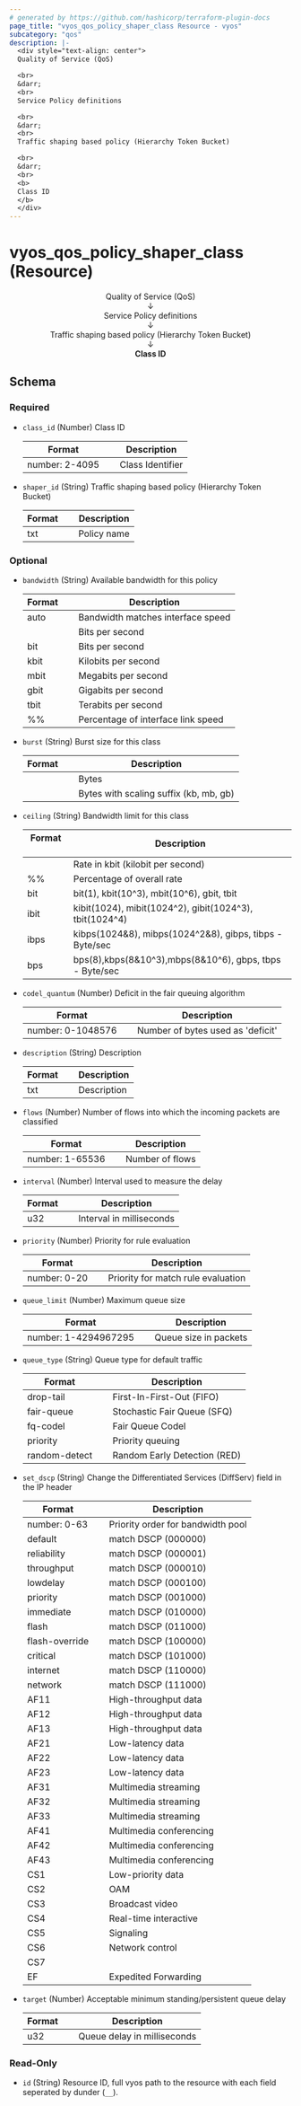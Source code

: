```yaml
---
# generated by https://github.com/hashicorp/terraform-plugin-docs
page_title: "vyos_qos_policy_shaper_class Resource - vyos"
subcategory: "qos"
description: |-
  <div style="text-align: center">
  Quality of Service (QoS)

  <br>
  &darr;
  <br>
  Service Policy definitions

  <br>
  &darr;
  <br>
  Traffic shaping based policy (Hierarchy Token Bucket)

  <br>
  &darr;
  <br>
  <b>
  Class ID
  </b>
  </div>
---
```


# vyos_qos_policy_shaper_class (Resource)

<div style="text-align: center">
Quality of Service (QoS)

<br>
&darr;
<br>
Service Policy definitions

<br>
&darr;
<br>
Traffic shaping based policy (Hierarchy Token Bucket)

<br>
&darr;
<br>
<b>
Class ID
</b>
</div>



<!-- schema generated by tfplugindocs -->
## Schema

### Required

- `class_id` (Number) Class ID

    |  Format &emsp; | Description  |
    |----------|---------------|
    |  number: 2-4095  &emsp; |  Class Identifier  |
- `shaper_id` (String) Traffic shaping based policy (Hierarchy Token Bucket)

    |  Format &emsp; | Description  |
    |----------|---------------|
    |  txt  &emsp; |  Policy name  |

### Optional

- `bandwidth` (String) Available bandwidth for this policy

    |  Format &emsp; | Description  |
    |----------|---------------|
    |  auto  &emsp; |  Bandwidth matches interface speed  |
    |  <number>  &emsp; |  Bits per second  |
    |  <number>bit  &emsp; |  Bits per second  |
    |  <number>kbit  &emsp; |  Kilobits per second  |
    |  <number>mbit  &emsp; |  Megabits per second  |
    |  <number>gbit  &emsp; |  Gigabits per second  |
    |  <number>tbit  &emsp; |  Terabits per second  |
    |  <number>%%  &emsp; |  Percentage of interface link speed  |
- `burst` (String) Burst size for this class

    |  Format &emsp; | Description  |
    |----------|---------------|
    |  <number>  &emsp; |  Bytes  |
    |  <number><suffix>  &emsp; |  Bytes with scaling suffix (kb, mb, gb)  |
- `ceiling` (String) Bandwidth limit for this class

    |  Format &emsp; | Description  |
    |----------|---------------|
    |  <number>  &emsp; |  Rate in kbit (kilobit per second)  |
    |  <number>%%  &emsp; |  Percentage of overall rate  |
    |  <number>bit  &emsp; |  bit(1), kbit(10^3), mbit(10^6), gbit, tbit  |
    |  <number>ibit  &emsp; |  kibit(1024), mibit(1024^2), gibit(1024^3), tbit(1024^4)  |
    |  <number>ibps  &emsp; |  kibps(1024&8), mibps(1024^2&8), gibps, tibps - Byte/sec  |
    |  <number>bps  &emsp; |  bps(8),kbps(8&10^3),mbps(8&10^6), gbps, tbps - Byte/sec  |
- `codel_quantum` (Number) Deficit in the fair queuing algorithm

    |  Format &emsp; | Description  |
    |----------|---------------|
    |  number: 0-1048576  &emsp; |  Number of bytes used as 'deficit'  |
- `description` (String) Description

    |  Format &emsp; | Description  |
    |----------|---------------|
    |  txt  &emsp; |  Description  |
- `flows` (Number) Number of flows into which the incoming packets are classified

    |  Format &emsp; | Description  |
    |----------|---------------|
    |  number: 1-65536  &emsp; |  Number of flows  |
- `interval` (Number) Interval used to measure the delay

    |  Format &emsp; | Description  |
    |----------|---------------|
    |  u32  &emsp; |  Interval in milliseconds  |
- `priority` (Number) Priority for rule evaluation

    |  Format &emsp; | Description  |
    |----------|---------------|
    |  number: 0-20  &emsp; |  Priority for match rule evaluation  |
- `queue_limit` (Number) Maximum queue size

    |  Format &emsp; | Description  |
    |----------|---------------|
    |  number: 1-4294967295  &emsp; |  Queue size in packets  |
- `queue_type` (String) Queue type for default traffic

    |  Format &emsp; | Description  |
    |----------|---------------|
    |  drop-tail  &emsp; |  First-In-First-Out (FIFO)  |
    |  fair-queue  &emsp; |  Stochastic Fair Queue (SFQ)  |
    |  fq-codel  &emsp; |  Fair Queue Codel  |
    |  priority  &emsp; |  Priority queuing  |
    |  random-detect  &emsp; |  Random Early Detection (RED)  |
- `set_dscp` (String) Change the Differentiated Services (DiffServ) field in the IP header

    |  Format &emsp; | Description  |
    |----------|---------------|
    |  number: 0-63  &emsp; |  Priority order for bandwidth pool  |
    |  default  &emsp; |  match DSCP (000000)  |
    |  reliability  &emsp; |  match DSCP (000001)  |
    |  throughput  &emsp; |  match DSCP (000010)  |
    |  lowdelay  &emsp; |  match DSCP (000100)  |
    |  priority  &emsp; |  match DSCP (001000)  |
    |  immediate  &emsp; |  match DSCP (010000)  |
    |  flash  &emsp; |  match DSCP (011000)  |
    |  flash-override  &emsp; |  match DSCP (100000)  |
    |  critical  &emsp; |  match DSCP (101000)  |
    |  internet  &emsp; |  match DSCP (110000)  |
    |  network  &emsp; |  match DSCP (111000)  |
    |  AF11  &emsp; |  High-throughput data  |
    |  AF12  &emsp; |  High-throughput data  |
    |  AF13  &emsp; |  High-throughput data  |
    |  AF21  &emsp; |  Low-latency data  |
    |  AF22  &emsp; |  Low-latency data  |
    |  AF23  &emsp; |  Low-latency data  |
    |  AF31  &emsp; |  Multimedia streaming  |
    |  AF32  &emsp; |  Multimedia streaming  |
    |  AF33  &emsp; |  Multimedia streaming  |
    |  AF41  &emsp; |  Multimedia conferencing  |
    |  AF42  &emsp; |  Multimedia conferencing  |
    |  AF43  &emsp; |  Multimedia conferencing  |
    |  CS1  &emsp; |  Low-priority data  |
    |  CS2  &emsp; |  OAM  |
    |  CS3  &emsp; |  Broadcast video  |
    |  CS4  &emsp; |  Real-time interactive  |
    |  CS5  &emsp; |  Signaling  |
    |  CS6  &emsp; |  Network control  |
    |  CS7  &emsp; |    |
    |  EF  &emsp; |  Expedited Forwarding  |
- `target` (Number) Acceptable minimum standing/persistent queue delay

    |  Format &emsp; | Description  |
    |----------|---------------|
    |  u32  &emsp; |  Queue delay in milliseconds  |

### Read-Only

- `id` (String) Resource ID, full vyos path to the resource with each field seperated by dunder (`__`).
